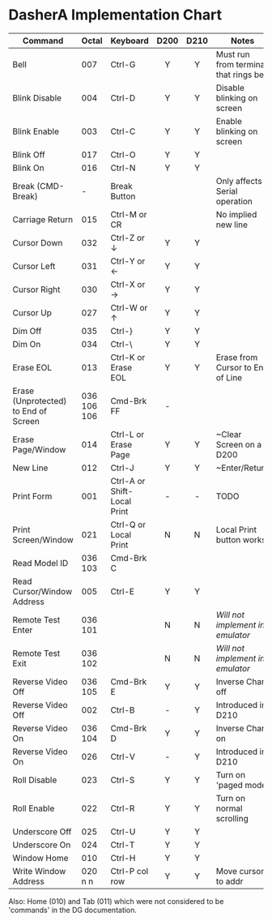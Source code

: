 # DasherA Implementation Chart

| Command                              | Octal       | Keyboard                   | D200 | D210 | Notes                            |
|--------------------------------------|-------------|----------------------------| :--: | :--: | ----------------------------------|
| Bell                                 | 007         | Ctrl-G                     | Y    | Y    | Must run from terminal that rings bell |
| Blink Disable                        | 004         | Ctrl-D                     | Y    | Y    | Disable blinking on screen  |
| Blink Enable                         | 003         | Ctrl-C                     | Y    | Y    | Enable blinking on screen  |
| Blink Off                            | 017         | Ctrl-O                     | Y    | Y    |                            |
| Blink On                             | 016         | Ctrl-N                     | Y    | Y    |                            |
| Break (CMD-Break)                    | -           | Break Button               |     |     | Only affects Serial operation |
| Carriage Return                      | 015         | Ctrl-M or CR               |     |     | No implied new line         |
| Cursor Down                          | 032         | Ctrl-Z or ↓                | Y    | Y    |                   |
| Cursor Left                          | 031         | Ctrl-Y or ←                | Y    | Y    |                   |
| Cursor Right                         | 030         | Ctrl-X or →                | Y    | Y    |                   |
| Cursor Up                            | 027         | Ctrl-W or ↑                | Y    | Y    |                   |
| Dim Off                              | 035         | Ctrl-}                     | Y    | Y    |                   |
| Dim On                               | 034         | Ctrl-\                     | Y    | Y    |                   |
| Erase EOL                            | 013         | Ctrl-K or Erase EOL        | Y    | Y    | Erase from Cursor to End of Line |
| Erase (Unprotected) to End of Screen | 036 106 106 | Cmd-Brk FF                 | -    |     |                         |
| Erase Page/Window                    | 014         | Ctrl-L or Erase Page       | Y    | Y    | ~Clear Screen on a D200    |
| New Line                             | 012         | Ctrl-J                     | Y    | Y    | ~Enter/Return              |
| Print Form                           | 001         | Ctrl-A or Shift-Local Print | -   | -    | TODO            |
| Print Screen/Window                  | 021         | Ctrl-Q or Local Print      | N    | N    | Local Print button works    |
| Read Model ID                        | 036 103     | Cmd-Brk C                  |     |     |                 |
| Read Cursor/Window Address           | 005         | Ctrl-E                     | Y    | Y    |                 |
| Remote Test Enter                    | 036 101     |                            | N    | N    | *Will not implement in emulator* |
| Remote Test Exit                     | 036 102     |                            | N    | N    | *Will not implement in emulator* |
| Reverse Video Off                    | 036 105     | Cmd-Brk E                  | Y    | Y    | Inverse Chars off |
| Reverse Video Off                    | 002         | Ctrl-B                     | -    | Y    | Introduced in D210  |
| Reverse Video On                     | 036 104     | Cmd-Brk D                  | Y    | Y    | Inverse Chars on |
| Reverse Video On                     | 026         | Ctrl-V                     | -    | Y    | Introduced in D210 |
| Roll Disable                         | 023         | Ctrl-S                     | Y    | Y    | Turn on 'paged mode' |
| Roll Enable                          | 022         | Ctrl-R                     | Y    | Y    | Turn on normal scrolling |
| Underscore Off                       | 025         | Ctrl-U                     | Y    | Y    |  |
| Underscore On                        | 024         | Ctrl-T                     | Y    | Y    |  |
| Window Home                          | 010         | Ctrl-H                     | Y    | Y    |  |
| Write Window Address                 | 020 n n     | Ctrl-P col row             | Y    | Y    | Move cursor to addr |

Also: Home (010) and Tab (011) which were not considered to be 'commands' in the DG documentation.
